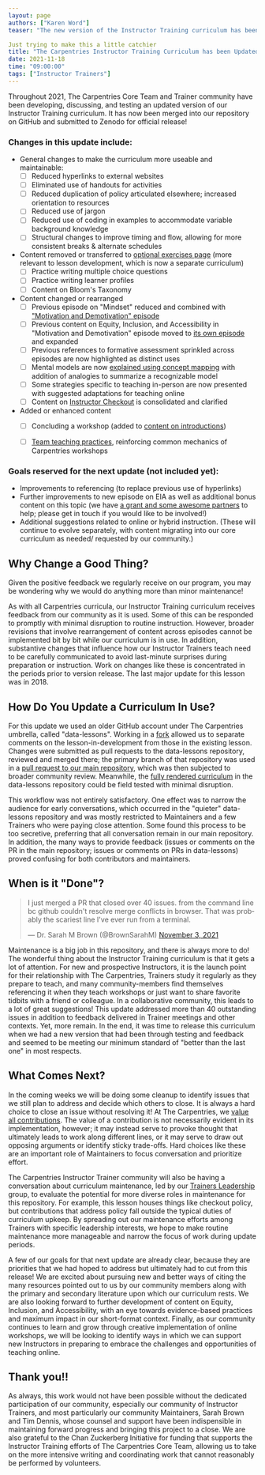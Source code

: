 ```yaml
---
layout: page
authors: ["Karen Word"]
teaser: "The new version of the Instructor Training curriculum has been released"

Just trying to make this a little catchier 
title: "The Carpentries Instructor Training Curriculum has been Updated!"
date: 2021-11-18
time: "09:00:00"
tags: ["Instructor Trainers"]
---
```



Throughout 2021, The Carpentries Core Team and Trainer community have been developing, discussing, and testing an updated version of our Instructor Training curriculum. It has now been merged into our repository on GitHub and submitted to Zenodo for official release!

### Changes in this update include:
* General changes to make the curriculum more useable and maintainable:
    - [ ] Reduced hyperlinks to external websites 
    - [ ] Eliminated use of handouts for activities
    - [ ] Reduced duplication of policy articulated elsewhere; increased orientation to resources
    - [ ] Reduced use of jargon
    - [ ] Reduced use of coding in examples to accommodate variable background knowledge
    - [ ] Structural changes to improve timing and flow, allowing for more consistent breaks & alternate schedules
* Content removed or transferred to [optional exercises page](https://carpentries.github.io/instructor-training/additional_exercises/index.html) (more relevant to lesson development, which is now a separate curriculum)
    - [ ] Practice writing multiple choice questions
    - [ ] Practice writing learner profiles
    - [ ] Content on Bloom's Taxonomy
* Content changed or rearranged
    - [ ] Previous episode on "Mindset" reduced and combined with ["Motivation and Demotivation" episode](https://carpentries.github.io/instructor-training/08-motivation/index.html)
    - [ ] Previous content on Equity, Inclusion, and Accessibility in "Motivation and Demotivation" episode moved to [its own episode](https://carpentries.github.io/instructor-training/09-eia/index.html) and expanded
    - [ ] Previous references to formative assessment sprinkled across episodes are now highlighted as distinct uses
    - [ ] Mental models are now [explained using concept mapping](https://carpentries.github.io/instructor-training/02-practice-learning/index.html) with addition of analogies to summarize a recognizable model
    - [ ] Some strategies specific to teaching in-person are now presented with suggested adaptations for teaching online
    - [ ] Content on [Instructor Checkout](https://carpentries.github.io/instructor-training/checkout/index.html) is consolidated and clarified
* Added or enhanced content
    - [ ] Concluding a workshop (added to [content on introductions](https://carpentries.github.io/instructor-training/23-introductions/index.html))
    - [ ] [Team teaching practices](https://carpentries.github.io/instructor-training/21-management/index.html), reinforcing common mechanics of Carpentries workshops


### Goals reserved for the next update (not included yet):
* Improvements to referencing (to replace previous use of hyperlinks)
* Further improvements to new episode on EIA as well as additional bonus content on this topic (we have [a grant and some awesome partners](https://carpentries.org/blog/2021/06/carpentries-sloan-foundation-announcement/) to help; please get in touch if you would like to be involved!)
* Additional suggestions related to online or hybrid instruction. (These will continue to evolve separately, with content migrating into our core curriculum as needed/ requested by our community.)


## Why Change a Good Thing?
Given the positive feedback we regularly receive on our program, you may be wondering why we would do anything more than minor maintenance! 

As with all Carpentries curricula, our Instructor Training curriculum receives feedback from our community as it is used. 
Some of this can be responded to promptly with minimal disruption to routine instruction. However, broader revisions that involve rearrangement of content across episodes cannot be implemented bit by bit while our curriculum is in use. In addition, substantive changes that influence how our Instructor Trainers teach need to be carefully communicated to avoid last-minute surprises during preparation or instruction. Work on changes like these is concentrated in the periods prior to version release. The last major update for this lesson was in 2018. 

## How Do You Update a Curriculum In Use?
For this update we used an older GitHub account under The Carpentries umbrella, called "data-lessons". Working in a [fork](https://github.com/data-lessons/instructor-training) allowed us to separate comments on the lesson-in-development from those in the existing lesson. Changes were submitted as pull requests to the data-lessons repository, reviewed and merged there; the primary branch of that repository was used in a [pull request to our main repository](https://github.com/carpentries/instructor-training/pull/1215), which was then subjected to broader community review. Meanwhile, the [fully rendered curriculum](https://data-lessons.github.io/instructor-training/) in the data-lessons repository could be field tested with minimal disruption.

This workflow was not entirely satisfactory. One effect was to narrow the audience for early conversations, which occurred in the "quieter" data-lessons repository and was mostly restricted to Maintainers and a few Trainers who were paying close attention. Some found this process to be too secretive, preferring that all conversation remain in our main repository. In addition, the many ways to provide feedback (issues or comments on the PR in the main repository; issues or comments on PRs in data-lessons) proved confusing for both contributors and maintainers. 

## When is it "Done"?

<blockquote class="twitter-tweet"><p lang="en" dir="ltr">I just merged a PR that closed over 40 issues. from the command line bc github couldn&#39;t resolve merge conflicts in browser. That was probably the scariest line I&#39;ve ever run from a terminal.</p>&mdash; Dr. Sarah M Brown (@BrownSarahM) <a href="https://twitter.com/BrownSarahM/status/1455956325901475840?ref_src=twsrc%5Etfw">November 3, 2021</a></blockquote> <script async src="https://platform.twitter.com/widgets.js" charset="utf-8"></script>

Maintenance is a big job in this repository, and there is always more to do! The wonderful thing about the Instructor Training curriculum is that it gets a lot of attention. For new and prospective Instructors, it is the launch point for their relationship with The Carpentries, Trainers study it regularly as they prepare to teach, and many community-members find themselves referencing it when they teach workshops or just want to share favorite tidbits with a friend or colleague. In a collaborative community, this leads to a lot of great suggestions! This update addressed more than 40 outstanding issues in addition to feedback delivered in Trainer meetings and other contexts. Yet, more remain. In the end, it was time to release this curriculum when we had a new version that had been through testing and feedback and seemed to be meeting our minimum standard of "better than the last one" in most respects.

## What Comes Next?
In the coming weeks we will be doing some cleanup to identify issues that we still plan to address and decide which others to close. It is always a hard choice to close an issue without resolving it! At The Carpentries, we [value all contributions](https://carpentries.org/values/). The value of a contribution is not necessarily evident in its implementation, however; it may instead serve to provoke thought that ultimately leads to work along different lines, or it may serve to draw out opposing arguments or identify sticky trade-offs. Hard choices like these are an important role of Maintainers to focus conversation and prioritize effort. 

The Carpentries Instructor Trainer community will also be having a conversation about curriculum maintenance, led by our [Trainers Leadership](https://github.com/carpentries/trainers/blob/main/governance.md) group, to evaluate the potential for more diverse roles in maintenance for this repository. For example, this lesson houses things like checkout policy, but contributions that address policy fall outside the typical duties of curriculum upkeep. By spreading out our maintenance efforts among Trainers with specific leadership interests, we hope to make routine maintenance more manageable and narrow the focus of work during update periods.

A few of our goals for that next update are already clear, because they are priorities that we had hoped to address but ultimately had to cut from this release! We are excited about pursuing new and better ways of citing the many resources pointed out to us by our community members along with the primary and secondary literature upon which our curriculum rests. We are also looking forward to further development of content on Equity, Inclusion, and Accessibility, with an eye towards evidence-based practices and maximum impact in our short-format context. Finally, as our community continues to learn and grow through creative implementation of online workshops, we will be looking to identify ways in which we can support new Instructors in preparing to embrace the challenges and opportunities of teaching online.

## Thank you!!
As always, this work would not have been possible without the dedicated participation of our community, especially our community of Instructor Trainers, and most particularly our community Maintainers, Sarah Brown and Tim Dennis, whose counsel and support have been indispensible in maintaining forward progress and bringing this project to a close. We are also grateful to the Chan Zuckerberg Initiative for funding that supports the Instructor Training efforts of The Carpentries Core Team, allowing us to take on the more intensive writing and coordinating work that cannot reasonably be performed by volunteers.




